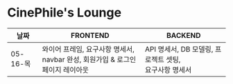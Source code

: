 # CinePhile's Lounge

|날짜|FRONTEND|BACKEND|
|------|---|---|
|05-16-목|와이어 프레임, 요구사항 명세서, <br> navbar 완성, 회원가입 & 로그인 페이지 레이아웃 |API 명세서, DB 모델링, 프로젝트 셋팅, <br> 요구사항 명세서|